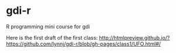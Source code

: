 # gdi-r
R programming mini course for gdi

Here is the first draft of the first class:
http://htmlpreview.github.io/?https://github.com/lynnj/gdi-r/blob/gh-pages/class1/UFO.html#/

